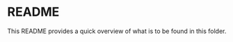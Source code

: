 README
================

This README provides a quick overview of what is to be found in this folder. 

